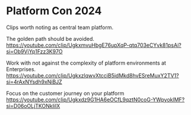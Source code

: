 # Platform Con 2024  

Clips worth noting as central team platform. 

The golden path should be avoided. 
https://youtube.com/clip/UgkxmvuHbgE76upXqP-qtq703eCYvk81psAi?si=Ob9VjYp1Fzz3K97O

Work with not against the complexity of platform environments at Enterprises. 
https://youtube.com/clip/UgkxzlqwvXtcciB5idMkd8hvESreMuxY2TV1?si=4rAxNYsdh9xNiBJZ

Focus on the customer journey on your platform
https://youtube.com/clip/Ugkxdz9G1HA6eOCfL9qztN0coG-YWpyoklMF?si=D06oOLjTKONkliIX

